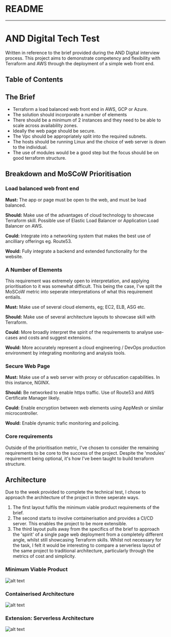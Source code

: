 # README

---

# AND Digital Tech Test

Written in reference to the brief provided during the AND Digital interview process. This project aims to demonstrate competency and flexibility with Terraform and AWS through the deployment of a simple web front end.

## Table of Contents

## The Brief

+ Terraform a load balanced web front end in AWS, GCP or Azure.
+ The solution should incorporate a number of elements
+ There should be a minimum of 2 instances and they need to be able to scale across availability zones.
+ Ideally the web page should be secure.
+ The Vpc should be appropriately split into the required subnets.
+ The hosts should be running Linux and the choice of web server is down to the individual.
+ The use of modules would be a good step but the focus should be on good terraform structure.

## Breakdown and MoSCoW Prioritisation

### Load balanced web front end

**Must:** The app or page must be open to the web, and must be load balanced.

**Should:** Make use of the advantages of cloud technology to showcase Terraform skill. Possible use of Elastic Load Balancer or Application Load Balancer on AWS.

**Could:** Integrate into a networking system that makes the best use of ancilliary offerings eg. Route53.

**Would:** Fully integrate a backend and extended functionality for the website.

### A Number of Elements

This requirement was extremely open to interpretation, and applying prioritisation to it was somewhat difficult. This being the case, I've split the MoSCoW metric into seperate interpretations of what this requirement entiails.

**Must:** Make use of several cloud elements, eg; EC2, ELB, ASG etc.

**Should:** Make use of several architecture layouts to showcase skill with Terraform.

**Could:** More broadly interpret the spirit of the requirements to analyse use-cases and costs and suggest extensions.

**Would:** More accurately represent a cloud engineering / DevOps production environment by integrating monitoring and analysis tools.

### Secure Web Page

**Must:** Make use of a web server with proxy or obfuscation capabilities. In this instance, NGINX.

**Should:** Be networked to enable https traffic. Use of Route53 and AWS Certificate Manager likely.

**Could:** Enable encryption between web elements using AppMesh or similar microcontroller.

**Would:** Enable dynamic trafic monitoring and policing.

### Core requirements

Outside of the prioritisation metric, I've chosen to consider the remaining requirements to be core to the success of the project. Despite the 'modules' requirement being optional, it's how I've been taught to build terraform structure.

## Architecture

Due to the week provided to complete the technical test, I chose to approach the architecture of the project in three seperate ways.

1. The first layout fulfils the minimum viable product requirements of the brief.
2. The second starts to involve containerisation and provides a CI/CD server. This enables the project to be more extensible.
3. The third layout pulls away from the specifics of the brief to approach the 'spirit' of a single page web deployment from a completely different angle, whilst still showcasing Terraform skills. Whilst not necessary for the task, I felt it would be interesting to compare a serverless layout of the same project to traditional architecture, particularly through the metrics of cost and simplicity.

### Minimum Viable Product

![alt text](https://i.imgur.com/MezyNI5.png "Minimum Viable Product Architecture for AND Digital Tech Test")

### Containerised Architecture

![alt text](https://i.imgur.com/is3MBKC.png "Containerised Architecture for AND Digital Tech Test")

### Extension: Serverless Architecture

![alt text](https://i.imgur.com/5uZvx6q.png "Serverless Architecture for AND Digital Tech Test")


